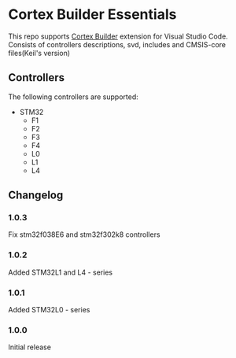 # Cortex Builder Essentials

This repo supports [Cortex Builder](https://marketplace.visualstudio.com/items?itemName=semyon-ivanov.cortex-builder) extension for Visual Studio Code.  
Consists of controllers descriptions, svd, includes and CMSIS-core files(Keil's version)

## Controllers

The following controllers are supported:
- STM32
    - F1
    - F2
    - F3
    - F4
    - L0
    - L1
    - L4

## Changelog

### 1.0.3

Fix stm32f038E6 and stm32f302k8 controllers

### 1.0.2

Added STM32L1 and L4 - series

### 1.0.1

Added STM32L0 - series

### 1.0.0

Initial release